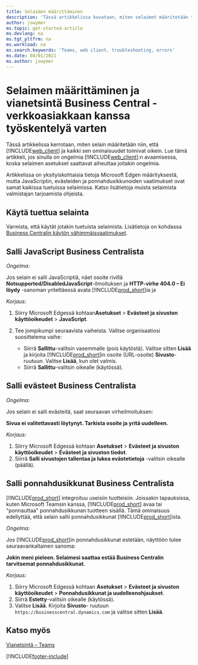 ```yaml
---
title: Selaimen määrittäminen
description: 'Tässä artikkelissa kuvataan, miten selaimet määritetään toimimaan Business Centralin ja siihen integroitavien tuotteiden kanssa.'
author: jswymer
ms.topic: get-started-article
ms.devlang: na
ms.tgt_pltfrm: na
ms.workload: na
ms.search.keywords: 'Teams, web client, troubleshooting, errors'
ms.date: 04/01/2021
ms.author: jswymer
---
```

# <a name="setting-up-and-troubleshooting-your-browser-to-work-with-business-central-web-client" />Selaimen määrittäminen ja vianetsintä Business Central -verkkoasiakkaan kanssa työskentelyä varten

Tässä artikkelissa kerrotaan, miten selain määritetään niin, että [!INCLUDE[web_client](includes/web_client.md)] ja kaikki sen ominaisuudet toimivat oikein. Lue tämä artikkeli, jos sinulla on ongelmia [!INCLUDE[web_client](includes/web_client.md)]:n avaamisessa, koska selaimen asetukset saattavat aiheuttaa joitakin ongelmia.

Artikkelissa on yksityiskohtaisia tietoja Microsoft Edgen määrityksestä, mutta JavaScriptin, evästeiden ja ponnahdusikkunoiden vaatimukset ovat samat kaikissa tuetuissa selaimissa. Katso lisätietoja muista selaimista valmistajan tarjoamista ohjeista.  

## <a name="use-a-supported-browser" />Käytä tuettua selainta

Varmista, että käytät jotakin tuetuista selaimista. Lisätietoja on kohdassa [Business Centralin käytön vähimmäisvaatimukset](product-requirements.md#browsers).  

## <a name="allow-javascript-from-business-central" />Salli JavaScript Business Centralista

*Ongelma:*

Jos selain ei salli JavaScriptiä, näet osoite rivillä **Notsupported/DisabledJavaScript**-ilmoituksen ja **HTTP-virhe 404.0 – Ei löydy** -sanoman yritettäessä avata [!INCLUDE[prod_short](includes/prod_short.md)]ia ja 

<!-- http://localhost:8080/NotSupported/DisabledJavaScript HTTP Error 404.0 - Not Found
The resource you are looking for has been removed, had its name changed, or is temporarily unavailable. -->

*Korjaus:*

1. Siirry Microsoft Edgessä kohtaan**Asetukset** > **Evästeet ja sivuston käyttöoikeudet** > **JavaScript**.
2. Tee jompikumpi seuraavista vaiheista. Valitse organisaatiosi suosittelema vaihe:

    - Siirrä **Sallittu**-valitsin vasemmalle (pois käytöstä). Valitse sitten **Lisää** ja kirjoita [!INCLUDE[prod_short](includes/prod_short.md)]in osoite (URL-osoite) **Sivusto**-ruutuun. Valitse **Lisää**, kun olet valmis.
    - Siirrä **Sallittu**-valitsin oikealle (käytössä).

## <a name="allow-cookies-from-business-central" />Salli evästeet Business Centralista

*Ongelma:*

Jos selain ei salli evästeitä, saat seuraavan virheilmoituksen:

**Sivua ei valitettavasti löytynyt. Tarkista osoite ja yritä uudelleen.** 

*Korjaus:*

1. Siirry Microsoft Edgessä kohtaan **Asetukset** > **Evästeet ja sivuston käyttöoikeudet** > **Evästeet ja sivuston tiedot**.
2. Siirrä **Salli sivustojen tallentaa ja lukea evästetietoja** -valitsin oikealle (päällä).  

## <a name="a-namepopupaallow-pop-ups-from-business-central" /><a name="popup"></a>Salli ponnahdusikkunat Business Centralista

[!INCLUDE[prod_short](includes/prod_short.md)] integroituu useisiin tuotteisiin. Joissakin tapauksissa, kuten Microsoft Teamsin kanssa, [!INCLUDE[prod_short](includes/prod_short.md)] avaa tai "ponnauttaa" ponnahdusikkunan tuotteen sisällä. Tämä ominaisuus edellyttää, että selain sallii ponnahdusikkunat [!INCLUDE[prod_short](includes/prod_short.md)]ista.

*Ongelma:*

Jos [!INCLUDE[prod_short](includes/prod_short.md)]in ponnahdusikkunat estetään, näyttöön tulee seuraavankaltainen sanoma:

**Jokin meni pieleen. Selaimesi saattaa estää Business Centralin tarvitsemat ponnahdusikkunat.**

<!--
Something went wrong
Your browser may be blocking pop-ups needed by Business Central.

Change your browser settings to allow pop-ups or allow this for trusted domains, then try again.
If these settings are managed for your organization, you should contact your administrator for assistance.

Try again
-->
*Korjaus:*

1. Siirry Microsoft Edgessä kohtaan **Asetukset** > **Evästeet ja sivuston käyttöoikeudet** > **Ponnahdusikkunat ja uudelleenohjaukset**.
2. Siirrä **Estetty**-valitsin oikealle (käytössä).
3. Valitse **Lisää**. Kirjoita **Sivusto**- ruutuun `https://businesscentral.dynamics.com` ja valitse sitten **Lisää**.

## <a name="see-also" />Katso myös

[Vianetsintä – Teams](admin-teams-troubleshooting.md)  

[!INCLUDE[footer-include](includes/footer-banner.md)]
